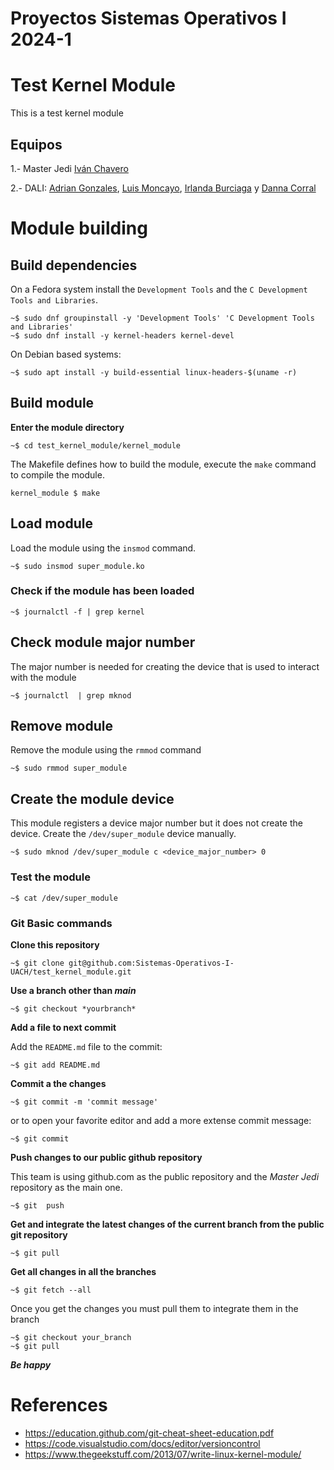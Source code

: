 # Proyectos Sistemas Operativos I 2024-1

# Test Kernel Module
This is a test kernel module

## Equipos
1.- Master Jedi [Iván Chavero](https://github.com/Sistemas-Operativos-I-UACH/proyectos-2024-1/tree/main/examples)

2.- DALI: [Adrian Gonzales](https://github.com/Adrigondo), [Luis Moncayo](https://github.com/Luis6784), [Irlanda Burciaga](https://github.com/andy462) y [Danna Corral](https://github.com/DannaMAC)

# Module building

## Build dependencies

On a Fedora system install the `Development Tools`  and the `C Development Tools and Libraries`.

```
~$ sudo dnf groupinstall -y 'Development Tools' 'C Development Tools and Libraries'
~$ sudo dnf install -y kernel-headers kernel-devel
```

On Debian based systems:

```
~$ sudo apt install -y build-essential linux-headers-$(uname -r)
```

## Build module

**Enter the module directory**

```
~$ cd test_kernel_module/kernel_module
```

The Makefile defines how to build the module, execute the `make` command to compile the module.

```
kernel_module $ make
```

## Load module

Load the module using the `insmod` command.

```
~$ sudo insmod super_module.ko
```

### Check if the module has been loaded

```
~$ journalctl -f | grep kernel
```

## Check module major number

The major number is needed for creating the device that is used to interact with the module
```
~$ journalctl  | grep mknod
```


## Remove module

Remove the module using the `rmmod` command

```
~$ sudo rmmod super_module
```

## Create the module device

This module registers a device major number but it does not create the device. Create the `/dev/super_module` device manually.

```
~$ sudo mknod /dev/super_module c <device_major_number> 0
```

### Test the module

```
~$ cat /dev/super_module
```


### Git Basic commands

**Clone this repository**

```
~$ git clone git@github.com:Sistemas-Operativos-I-UACH/test_kernel_module.git
```

**Use a branch other than *main***

```
~$ git checkout *yourbranch*
```

**Add a file to next commit**

Add the `README.md` file to the commit:

```
~$ git add README.md
```

**Commit a the changes**
```
~$ git commit -m 'commit message'
```

or to open your favorite editor and add a more extense commit message:

```
~$ git commit
```

**Push changes to our public github repository**

This team is using github.com as the public repository and the *Master Jedi* repository as the main one.

```
~$ git  push
```

**Get and integrate the latest changes of the current branch from the public git repository**

```
~$ git pull
```

**Get all changes in all the branches**

```
~$ git fetch --all
```

Once you get the changes you must pull them to integrate them in the branch

```
~$ git checkout your_branch
~$ git pull
```


***Be happy***

# References

* https://education.github.com/git-cheat-sheet-education.pdf
* https://code.visualstudio.com/docs/editor/versioncontrol
* https://www.thegeekstuff.com/2013/07/write-linux-kernel-module/


